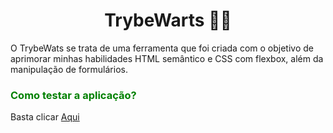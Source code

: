 <h1 style="text-align: center;">TrybeWarts  🧙‍♀️</h1>
  

O TrybeWats se trata de uma ferramenta que foi criada com o objetivo de aprimorar minhas habilidades HTML semântico e CSS com flexbox, além da manipulação de formulários.

<h3 style="color:green">Como testar a aplicação?</h3>


<p>Basta clicar <a href="https://dougsaint.github.io/trybewarts/">Aqui</a></p>